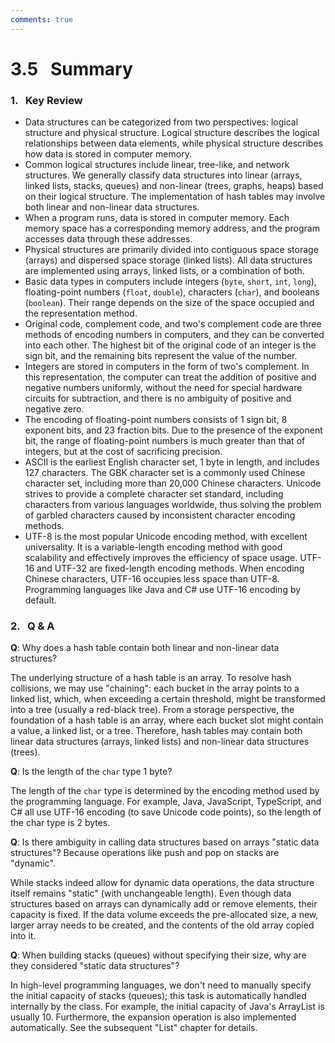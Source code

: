 ```yaml
---
comments: true
---
```


# 3.5 &nbsp; Summary

### 1. &nbsp; Key Review

- Data structures can be categorized from two perspectives: logical structure and physical structure. Logical structure describes the logical relationships between data elements, while physical structure describes how data is stored in computer memory.
- Common logical structures include linear, tree-like, and network structures. We generally classify data structures into linear (arrays, linked lists, stacks, queues) and non-linear (trees, graphs, heaps) based on their logical structure. The implementation of hash tables may involve both linear and non-linear data structures.
- When a program runs, data is stored in computer memory. Each memory space has a corresponding memory address, and the program accesses data through these addresses.
- Physical structures are primarily divided into contiguous space storage (arrays) and dispersed space storage (linked lists). All data structures are implemented using arrays, linked lists, or a combination of both.
- Basic data types in computers include integers (`byte`, `short`, `int`, `long`), floating-point numbers (`float`, `double`), characters (`char`), and booleans (`boolean`). Their range depends on the size of the space occupied and the representation method.
- Original code, complement code, and two's complement code are three methods of encoding numbers in computers, and they can be converted into each other. The highest bit of the original code of an integer is the sign bit, and the remaining bits represent the value of the number.
- Integers are stored in computers in the form of two's complement. In this representation, the computer can treat the addition of positive and negative numbers uniformly, without the need for special hardware circuits for subtraction, and there is no ambiguity of positive and negative zero.
- The encoding of floating-point numbers consists of 1 sign bit, 8 exponent bits, and 23 fraction bits. Due to the presence of the exponent bit, the range of floating-point numbers is much greater than that of integers, but at the cost of sacrificing precision.
- ASCII is the earliest English character set, 1 byte in length, and includes 127 characters. The GBK character set is a commonly used Chinese character set, including more than 20,000 Chinese characters. Unicode strives to provide a complete character set standard, including characters from various languages worldwide, thus solving the problem of garbled characters caused by inconsistent character encoding methods.
- UTF-8 is the most popular Unicode encoding method, with excellent universality. It is a variable-length encoding method with good scalability and effectively improves the efficiency of space usage. UTF-16 and UTF-32 are fixed-length encoding methods. When encoding Chinese characters, UTF-16 occupies less space than UTF-8. Programming languages like Java and C# use UTF-16 encoding by default.

### 2. &nbsp; Q & A

**Q**: Why does a hash table contain both linear and non-linear data structures?

The underlying structure of a hash table is an array. To resolve hash collisions, we may use "chaining": each bucket in the array points to a linked list, which, when exceeding a certain threshold, might be transformed into a tree (usually a red-black tree).
From a storage perspective, the foundation of a hash table is an array, where each bucket slot might contain a value, a linked list, or a tree. Therefore, hash tables may contain both linear data structures (arrays, linked lists) and non-linear data structures (trees).

**Q**: Is the length of the `char` type 1 byte?

The length of the `char` type is determined by the encoding method used by the programming language. For example, Java, JavaScript, TypeScript, and C# all use UTF-16 encoding (to save Unicode code points), so the length of the char type is 2 bytes.

**Q**: Is there ambiguity in calling data structures based on arrays "static data structures"? Because operations like push and pop on stacks are "dynamic".

While stacks indeed allow for dynamic data operations, the data structure itself remains "static" (with unchangeable length). Even though data structures based on arrays can dynamically add or remove elements, their capacity is fixed. If the data volume exceeds the pre-allocated size, a new, larger array needs to be created, and the contents of the old array copied into it.

**Q**: When building stacks (queues) without specifying their size, why are they considered "static data structures"?

In high-level programming languages, we don't need to manually specify the initial capacity of stacks (queues); this task is automatically handled internally by the class. For example, the initial capacity of Java's ArrayList is usually 10. Furthermore, the expansion operation is also implemented automatically. See the subsequent "List" chapter for details.
